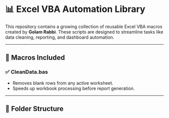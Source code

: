 # 📊 Excel VBA Automation Library

This repository contains a growing collection of reusable Excel VBA macros created by **Golam Rabbi**. These scripts are designed to streamline tasks like data cleaning, reporting, and dashboard automation.

---

## 🔧 Macros Included

### ✅ CleanData.bas
- Removes blank rows from any active worksheet.
- Speeds up workbook processing before report generation.

---

## 📂 Folder Structure


